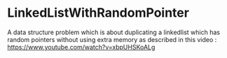 # LinkedListWithRandomPointer
A data structure problem which is about duplicating a linkedlist which has random pointers without using extra memory as described in this video : https://www.youtube.com/watch?v=xbpUHSKoALg
